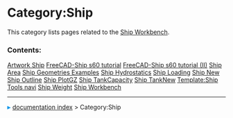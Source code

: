 # Category:Ship
This category lists pages related to the [Ship Workbench](Ship_Workbench.md).

### Contents:

    
  [Artwork Ship](Artwork_Ship.md)                           [FreeCAD-Ship s60 tutorial](FreeCAD-Ship_s60_tutorial.md)   [FreeCAD-Ship s60 tutorial (II)](FreeCAD-Ship_s60_tutorial_(II).md)
  [Ship Area](Ship_Area.md)                                 [Ship Geometries Examples](Ship_Geometries_Examples.md)     [Ship Hydrostatics](Ship_Hydrostatics.md)
  [Ship Loading](Ship_Loading.md)                           [Ship New](Ship_New.md)                                     [Ship Outline](Ship_Outline.md)
  [Ship PlotGZ](Ship_PlotGZ.md)                             [Ship TankCapacity](Ship_TankCapacity.md)                   [Ship TankNew](Ship_TankNew.md)
  [Template:Ship Tools navi](Template_Ship_Tools_navi.md)   [Ship Weight](Ship_Weight.md)                               [Ship Workbench](Ship_Workbench.md)



---
![](images/Right_arrow.png) [documentation index](../README.md) > Category:Ship
